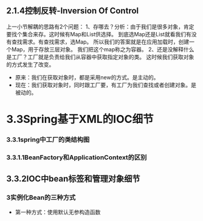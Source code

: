 ## 2.1.4控制反转-Inversion Of Control
上一小节解耦的思路有2个问题：
1、存哪去？分析：由于我们是很多对象，肯定要找个集合来存。这时候有Map和List供选择。
到底选Map还是List就看我们有没有查找需求。有查找需求，选Map。
所以我们的答案就是在应用加载时，创建一个Map，用于存放三层对象。
我们把这个map称之为容器。
2、还是没解释什么是工厂？工厂就是负责给我们从容器中获取指定对象的类。
这时候我们获取对象的方式发生了改变。
- 原来：我们在获取对象时，都是采用new的方式。是主动的。
- 现在：我们获取对象时，同时跟工厂要，有工厂为我们查找或者创建对象。是被动的。

# 3.3Spring基于XML的IOC细节
### 3.3.1spring中工厂的类结构图
### 3.3.1.1BeanFactory和ApplicationContext的区别
## 3.3.2IOC中bean标签和管理对象细节
### 3实例化Bean的三种方式
- 第一种方式：使用默认无参构造函数
<!--在默认情况下：它会根据默认无参构造函数来创建类对象。如果bean中没有默认无参构造函数，将会创建失败。
<bean id="accountService"class="AccountServiceImpl"/>

- 第二种方式：spring管理静态工厂-使用静态工厂的方法创建对象

- 第三种方式：spring管理实例工厂-使用实例工厂的方法创建对象

<!--此种方式是：先把工厂的创建交给spring来管理。然后在使用工厂的bean来调用里面的方法factory-bean属性：用于指定实例工厂bean的id。factory-method属性：用于指定实例工厂中创建对象的方法。-->

















